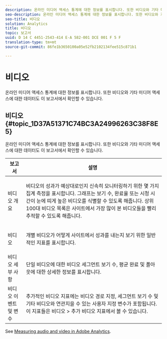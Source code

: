```yaml
---
description: 온라인 미디어 액세스 통계에 대한 정보를 표시합니다. 또한 비디오와 기타 미디어 액세스에 대한 데이터도 이 보고서에서 확인할 수 있습니다.
seo-description: 온라인 미디어 액세스 통계에 대한 정보를 표시합니다. 또한 비디오와 기타 미디어 액세스에 대한 데이터도 이 보고서에서 확인할 수 있습니다.
seo-title: 비디오
solution: Analytics
title: 비디오
topic: 보고서
uuid: D 14 C 4451-2543-414 E-A 582-001 DCE 001 F 5 F
translation-type: tm+mt
source-git-commit: 86fe1b3650100a05e52fb2102134fee515c871b1

---
```



# 비디오

온라인 미디어 액세스 통계에 대한 정보를 표시합니다. 또한 비디오와 기타 미디어 액세스에 대한 데이터도 이 보고서에서 확인할 수 있습니다.

## 비디오 {#topic_1D37A51371C74BC3A24996263C38F8E5}

온라인 미디어 액세스 통계에 대한 정보를 표시합니다. 또한 비디오와 기타 미디어 액세스에 대한 데이터도 이 보고서에서 확인할 수 있습니다.

<table id="table_A032C55365C34F808764965ADF62F81F"> 
 <thead> 
  <tr> 
   <th colname="col1" class="entry"> 보고서 </th> 
   <th colname="col2" class="entry"> 설명 </th> 
  </tr> 
 </thead>
 <tbody> 
  <tr> 
   <td colname="col1"> 비디오 개요 </td> 
   <td colname="col2"> <p> 비디오의 성과가 예상대로인지 신속히 모니터링하기 위한 몇 가지 집계 측정을 표시합니다. 그래프는 보기 수, 완료율 또는 시청 시간이 눈에 띠게 높은 비디오를 식별할 수 있도록 해줍니다. 상위 100대 비디오 목록은 사이트에서 가장 많이 본 비디오들을 빨리 추적할 수 있도록 해줍니다. </p> </td> 
  </tr> 
  <tr> 
   <td colname="col1"> 비디오 </td> 
   <td colname="col2"> <p> 개별 비디오가 어떻게 사이트에서 성과를 내는지 보기 위한 일반적인 지표를 표시합니다. </p> </td> 
  </tr> 
  <tr> 
   <td colname="col1"> 비디오 세부 사항 </td> 
   <td colname="col2"> <p> 단일 비디오에 대한 비디오 세그먼트 보기 수, 평균 완료 및 폴아웃에 대한 상세한 정보를 표시합니다. </p> </td> 
  </tr> 
  <tr> 
   <td colname="col1"> 비디오 이벤트 및 변수 </td> 
   <td colname="col2"> <p> 추가적인 비디오 지표에는 비디오 경로 지정, 세그먼트 보기 수 및 기타 비디오와 연관지을 수 있는 사용자 지정 변수가 포함됩니다. 이 지표들은 <span class="uicontrol">비디오</span> &gt; <span class="uicontrol">추가 비디오 지표</span>에서 볼 수 있습니다. </p> </td> 
  </tr> 
 </tbody> 
</table>

See [Measuring audio and video in Adobe Analytics](https://marketing.adobe.com/resources/help/en_US/sc/appmeasurement/hbvideo/).
